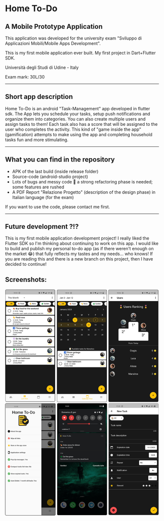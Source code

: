 # Home To-Do
## A Mobile Prototype Application

This application was developed for the university exam "Sviluppo di Applicazioni Mobili/Mobile Apps Development".

This is my first mobile application ever built. My first project in Dart+Flutter SDK.

Università degli Studi di Udine - Italy

Exam mark: 30L/30

---

## Short app description
Home To-Do is an android "Task-Management" app developed in flutter sdk. The App lets you schedule your tasks, setup push notifications and organize them into categories. You can also create multiple users and assign tasks to them! Each task also has a score that will be assigned to the user who completes the activity. This kind of "game inside the app" (gamification) attempts to make using the app and completing household tasks fun and more stimulating.

---

## What you can find in the repository
- APK of the last build (inside release folder)
- Source-code (android-studio project)
- Lots of bugs and messy code 🙂 a strong refactoring phase is needed; some features are rushed
- A PDF Report "Relazione Progetto" (description of the design phase) in Italian language (for the exam)

If you want to use the code, please contact me first.

---

## Future development ?!?
This is my first mobile application development project! I really liked the Flutter SDK so I'm thinking about continuing to work on this app. I would like to build and publish my personal to-do app (as if there weren't enough on the market 😂) that fully reflects my tastes and my needs... who knows! If you are reading this and there is a new branch on this project, then I have decided to continue!

## Screenshots:
![](Images.png)
